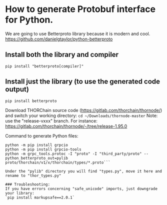 
# How to generate Protobuf interface for Python.
We are going to use Betterproto library because it is modern and cool.
https://github.com/danielgtaylor/python-betterproto

## Install both the library and compiler
`pip install "betterproto[compiler]"`

## Install just the library (to use the generated code output)
`pip install betterproto`

Download THORChain source code (https://gitlab.com/thorchain/thornode/) and switch your working directory:
`cd ~/Downloads/thornode-master`
Note: use the "release-vxxx" branch. For instance: https://gitlab.com/thorchain/thornode/-/tree/release-1.95.0

Command to generate Python files:
```mkdir -p pylib
python -m pip install grpcio
python -m pip install grpcio-tools
python -m grpc_tools.protoc -I "proto" -I "third_party/proto" --python_betterproto_out=pylib proto/thorchain/v1/x/thorchain/types/*.proto```

Under the "pylib" directory you will find "types.py", move it here and rename to "thor_types.py" 

### Troubleshooting:
If you have errors concerning "safe_unicode" imports, just downgrade your library:
`pip install markupsafe==2.0.1`
